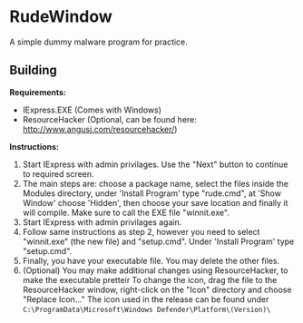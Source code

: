 # RudeWindow
A simple dummy malware program for practice.

## Building
**Requirements:**
- IExpress.EXE (Comes with Windows)
- ResourceHacker (Optional, can be found here: http://www.angusj.com/resourcehacker/)

**Instructions:**
1. Start IExpress with admin privilages. Use the "Next" button to continue to required screen.
2. The main steps are: choose a package name, select the files inside the Modules directory, under 'Install Program' type "rude.cmd", at 'Show Window' choose 'Hidden', then choose your save location and finally it will compile. Make sure to call the EXE file "winnit.exe".
3. Start IExpress with admin privilages again.
4. Follow same instructions as step 2, however you need to select "winnit.exe" (the new file) and "setup.cmd". Under 'Install Program' type "setup.cmd".
5. Finally, you have your executable file. You may delete the other files. 
6. (Optional) You may make additional changes using ResourceHacker, to make the executable pretteir
To change the icon, drag the file to the ResourceHacker window, right-click on the "Icon" directory and choose "Replace Icon..."
The icon used in the release can be found under `C:\ProgramData\Microsoft\Windows Defender\Platform\(Version)\`
